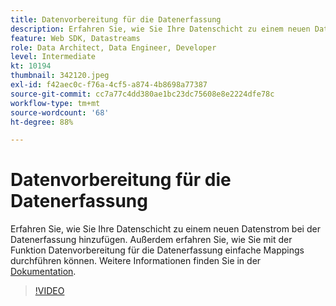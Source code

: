 ```yaml
---
title: Datenvorbereitung für die Datenerfassung
description: Erfahren Sie, wie Sie Ihre Datenschicht zu einem neuen Datenstrom bei der Datenerfassung hinzufügen.
feature: Web SDK, Datastreams
role: Data Architect, Data Engineer, Developer
level: Intermediate
kt: 10194
thumbnail: 342120.jpeg
exl-id: f42aec0c-f76a-4cf5-a874-4b8698a77387
source-git-commit: cc7a77c4dd380ae1bc23dc75608e8e2224dfe78c
workflow-type: tm+mt
source-wordcount: '68'
ht-degree: 88%

---
```


# Datenvorbereitung für die Datenerfassung

Erfahren Sie, wie Sie Ihre Datenschicht zu einem neuen Datenstrom bei der Datenerfassung hinzufügen. Außerdem erfahren Sie, wie Sie mit der Funktion Datenvorbereitung für die Datenerfassung einfache Mappings durchführen können. Weitere Informationen finden Sie in der [Dokumentation](https://experienceleague.adobe.com/docs/experience-platform/edge/fundamentals/datastreams.html#data-prep).

>[!VIDEO](https://video.tv.adobe.com/v/342120/?quality=12&learn=on)
